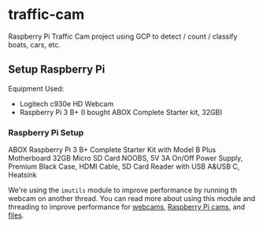 # traffic-cam

Raspberry Pi Traffic Cam project using GCP to detect / count / classify boats, cars, etc.

## Setup Raspberry Pi

Equipment Used:

* Logitech c930e HD Webcam
* Raspberry Pi 3 B+ (I bought ABOX Complete Starter kit, 32GB)

### Raspberry Pi Setup

ABOX Raspberry Pi 3 B+ Complete Starter Kit with Model B Plus Motherboard 32GB Micro SD Card NOOBS, 5V 3A On/Off Power Supply, Premium Black Case, HDMI Cable, SD Card Reader with USB A&USB C, Heatsink

We're using the `imutils` module to improve performance by running th webcam on another thread. You can read more about using this module and threading to improve performance for [webcams](https://www.pyimagesearch.com/2015/12/21/increasing-webcam-fps-with-python-and-opencv/), [Raspberry Pi cams](https://www.pyimagesearch.com/2015/12/28/increasing-raspberry-pi-fps-with-python-and-opencv/), and [files](https://www.pyimagesearch.com/2017/02/06/faster-video-file-fps-with-cv2-videocapture-and-opencv/).
